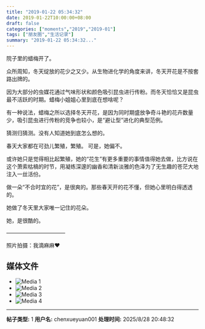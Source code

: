```yaml
---
title: "2019-01-22 05:34:32"
date: 2019-01-22T10:00:00+08:00
draft: false
categories: ["moments","2019","2019-01"]
tags: ["朋友圈","生活记录"]
summary: "2019-01-22 05:34:32..."
---
```


院子里的蜡梅开了。

众所周知，冬天绽放的花少之又少。从生物进化学的角度来讲，冬天开花是不按套路出牌的。

因为大部分的虫媒花通过气味形状和颜色吸引昆虫进行传粉。而冬天恰恰又是昆虫最不活跃的时期。蜡梅小姐姐心里到底在想啥呢？

有一种说法，蜡梅之所以选择冬天开花，是因为同时期盛放争奇斗艳的花卉数量少，吸引昆虫进行传粉的竞争也较小，是“避让型”进化的典型范例。

猜测归猜测。没有人知道她到底怎么想的。

春天大家都在可劲儿繁殖，繁殖。
可是，她偏不。

或许她只是觉得相比起繁殖，她的“花生”有更多重要的事情值得她去做，比方说在这个萧索枯槁的时节，用凝练深邃的幽香和清新淡雅的色泽为了无生趣的苍茫大地注入一丝活份。

做一朵“不合时宜的花”，是很爽的。那些春天开的花不懂，但她心里明白得透透的。

她做了冬天里大家唯一记住的花朵。

她，是很酷的。

———————————

照片拍摄：我滴麻麻❤️

## 媒体文件

- ![Media 1](/Moments/photos/2019-01-22/201901220534320.jpg)
- ![Media 2](/Moments/photos/2019-01-22/201901220534321.jpg)
- ![Media 3](/Moments/photos/2019-01-22/201901220534322.jpg)
- ![Media 4](/Moments/photos/2019-01-22/201901220534323.jpg)

---

**帖子类型:** 1
**用户名:** chenxueyuan001
**处理时间:** 2025/8/28 20:48:32